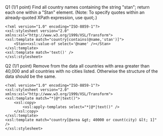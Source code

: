 Q1  (1/1 point)
Find all country names containing the string "stan"; return each one within a "Stan" element. (Note: To specify quotes within an already-quoted XPath expression, use quot;.) 
```
<?xml version="1.0" encoding="ISO-8859-1"?>
<xsl:stylesheet version="2.0" xmlns:xsl="http://www.w3.org/1999/XSL/Transform">
<xsl:template match="country[contains(@name,'stan')]">
    <Stan><xsl:value-of select='@name' /></Stan>
</xsl:template>
<xsl:template match='text()' />
</xsl:stylesheet>
```
Q2  (1/1 point)
Remove from the data all countries with area greater than 40,000 and all countries with no cities listed. Otherwise the structure of the data should be the same. 
```
<?xml version="1.0" encoding="ISO-8859-1"?>
<xsl:stylesheet version="2.0" xmlns:xsl="http://www.w3.org/1999/XSL/Transform">
<xsl:template match="*|@*|text()">
    <xsl:copy>
        <xsl:apply-templates select="*|@*|text()" />
    </xsl:copy>
</xsl:template>
<xsl:template match="country[@area &gt; 40000 or count(city) &lt; 1]" />
</xsl:stylesheet>
```
